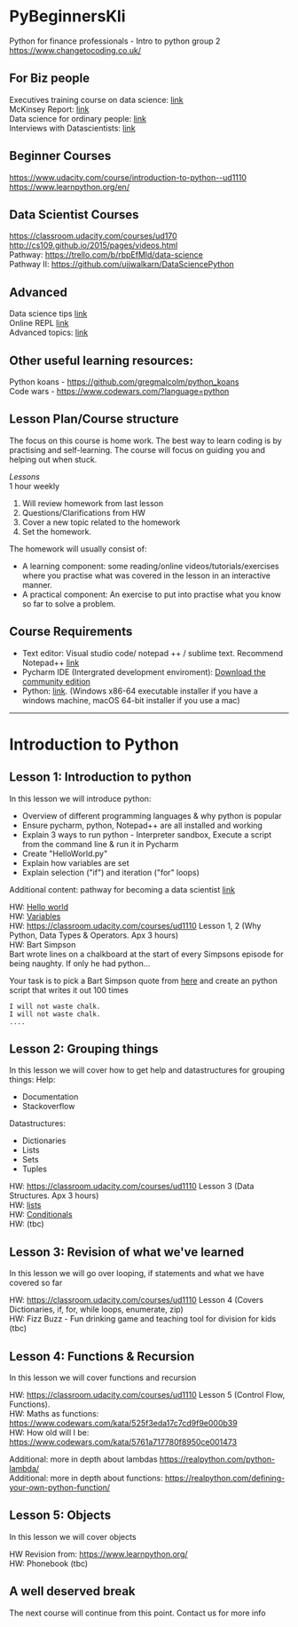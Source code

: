 # PyBeginnersKli
Python for finance professionals - Intro to python group 2
https://www.changetocoding.co.uk/


## For Biz people
Executives training course on data science: [link](https://www.coursera.org/specializations/executive-data-science?utm_medium=listingPage)  
McKinsey Report: [link](https://www.mckinsey.com/~/media/McKinsey/Business%20Functions/McKinsey%20Digital/Our%20Insights/Big%20data%20The%20next%20frontier%20for%20innovation/MGI_big_data_full_report.ashx)  
Data science for ordinary people: [link](https://www.slideshare.net/JeffreyStricklandPhD/data-science-andanalyticsforordinarypeopleebook)  
Interviews with Datascientists: [link](https://www.datascienceweekly.org/pdf/DataScienceWeekly-DataScientistInterviews-Vol1-April2014.pdf)  


## Beginner Courses
https://www.udacity.com/course/introduction-to-python--ud1110  
https://www.learnpython.org/en/  


## Data Scientist Courses
https://classroom.udacity.com/courses/ud170  
http://cs109.github.io/2015/pages/videos.html  
Pathway: https://trello.com/b/rbpEfMld/data-science  
Pathway II: https://github.com/ujjwalkarn/DataSciencePython  


## Advanced 
Data science tips [link](https://www.datasciencecentral.com/profiles/blogs/17-short-tutorials-all-data-scientists-should-read-and-practice)  
Online REPL [link](https://repl.it/languages/Python)  
Advanced topics: [link](https://repl.it/talk/learn/Python-Advanced-Concepts-Explanation/7382)

## Other useful learning resources:
Python koans - https://github.com/gregmalcolm/python_koans  
Code wars - https://www.codewars.com/?language=python

  
## Lesson Plan/Course structure
The focus on this course is home work. The best way to learn coding is by practising and self-learning. The course will focus on guiding you and helping out when stuck.

*Lessons*  
1 hour weekly  
1. Will review homework from last lesson  
2. Questions/Clarifications from HW
3. Cover a new topic related to the homework
4. Set the homework.

The homework will usually consist of:
- A learning component: some reading/online videos/tutorials/exercises where you practise what was covered in the lesson in an interactive manner.
- A practical component: An exercise to put into practise what you know so far to solve a problem.
  

## Course Requirements
- Text editor: Visual studio code/ notepad ++ / sublime text. Recommend Notepad++ [link](https://notepad-plus-plus.org/downloads/v7.8.6/)
- Pycharm IDE (Intergrated development enviroment): [Download the community edition](https://www.jetbrains.com/pycharm/download/)
- Python: [link](https://www.python.org/downloads/release/python-382/). (Windows x86-64 executable installer if you have a windows machine, macOS 64-bit installer if you use a mac)
  
-----
# Introduction to Python

## Lesson 1: Introduction to python
In this lesson we will introduce python:
- Overview of different programming languages & why python is popular  
- Ensure pycharm, python, Notepad++ are all installed and working  
- Explain 3 ways to run python - Interpreter sandbox, Execute a script from the command line & run it in Pycharm  
- Create "HelloWorld.py"
- Explain how variables are set
- Explain selection ("if") and iteration ("for" loops)

Additional content: pathway for becoming a data scientist [link](https://trello-attachments.s3.amazonaws.com/546e1ae89eadee778ae12bf5/1280x5859/eadbecbe3badba6847e0ea1e629e3827/How-to-become-a-data-scientist.jpg) 

HW: [Hello world](https://www.learnpython.org/en/Hello%2C_World%21)  
HW: [Variables](https://www.learnpython.org/en/Variables_and_Types)    
HW: https://classroom.udacity.com/courses/ud1110 Lesson 1, 2 (Why Python, Data Types & Operators. Apx 3 hours)  
HW: Bart Simpson  
Bart wrote lines on a chalkboard at the start of every Simpsons episode for being naughty. If only he had python...

Your task is to pick a Bart Simpson quote from [here](https://simpsons.fandom.com/wiki/List_of_chalkboard_gags) and create an python script that writes it out 100 times  
```
I will not waste chalk.
I will not waste chalk.
....
```

## Lesson 2: Grouping things
In this lesson we will cover how to get help and datastructures for grouping things:
Help:
- Documentation
- Stackoverflow

Datastructures:
- Dictionaries  
- Lists  
- Sets  
- Tuples  
  
HW: https://classroom.udacity.com/courses/ud1110 Lesson 3 (Data Structures. Apx 3 hours)  
HW: [lists](https://www.learnpython.org/en/Lists)  
HW: [Conditionals](https://www.learnpython.org/en/Conditions)  
HW: (tbc)  

## Lesson 3: Revision of what we've learned
In this lesson we will go over looping, if statements and what we have covered so far  

HW: https://classroom.udacity.com/courses/ud1110 Lesson 4 (Covers Dictionaries, if, for, while loops, enumerate, zip)  
HW: Fizz Buzz - Fun drinking game and teaching tool for division for kids (tbc)  


## Lesson 4: Functions & Recursion
In this lesson we will cover functions and recursion

HW: https://classroom.udacity.com/courses/ud1110 Lesson 5 (Control Flow, Functions).  
HW: Maths as functions: https://www.codewars.com/kata/525f3eda17c7cd9f9e000b39  
HW: How old will I be: https://www.codewars.com/kata/5761a717780f8950ce001473  

Additional: more in depth about lambdas https://realpython.com/python-lambda/  
Additional: more in depth about functions: https://realpython.com/defining-your-own-python-function/  


## Lesson 5: Objects
In this lesson we will cover objects


HW Revision from: https://www.learnpython.org/  
HW: Phonebook (tbc)


## A well deserved break
The next course will continue from this point. Contact us for more info
